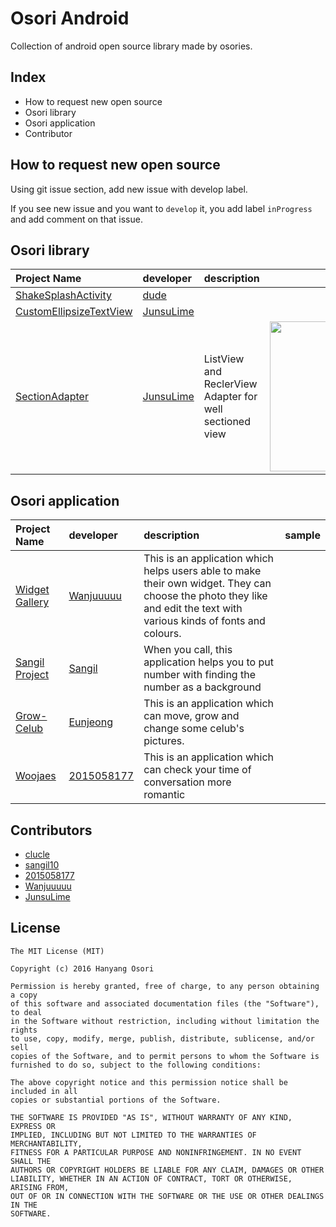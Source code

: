# Osori Android
Collection of android open source library made by osories.

## Index
* How to request new open source
* Osori library
* Osori application
* Contributor

## How to request new open source

Using git issue section, add new issue with develop label. 

If you see new issue and you want to `develop` it, you add label `inProgress` and add comment on that issue.

## Osori library
|Project Name|developer|description|sample| 
|:--- |:---- |:----|:----:|
|[ShakeSplashActivity](https://github.com/clucle/ShakeSplashActivity.git)|[dude](https://github.com/clucle)|      | |
|[CustomEllipsizeTextView](https://github.com/JunsuLime/CustomEllipsizeTextview)|[JunsuLime](https://github.com/JunsuLime)|     | | 
|[SectionAdapter](https://github.com/JunsuLime/Android-RecyclerView-SectionAdapter)|[JunsuLime](https://github.com/JunsuLime)|ListView and ReclerView Adapter for well sectioned view|<img src="https://cloud.githubusercontent.com/assets/17852124/26761885/aae1ed72-4972-11e7-8a7f-912624c86c66.png" width=240/> |

## Osori application
|Project Name|developer|description|sample| 
|:--- |:---- |:----|:----:|
|[Widget Gallery]() | [Wanjuuuuu](https://github.com/Wanjuuuuu) |This is an application which helps users able to make their own widget. They can choose the photo they like and edit the text with various kinds of fonts and colours.| |
|[Sangil Project]() | [Sangil](https://github.com/sangil10)| When you call, this application helps you to put number with finding the number as a background | |
|[Grow-Celub]() | [Eunjeong](https://github.com/dms613412)|This is an application which can move, grow and change some celub's pictures.| |
|[Woojaes]() | [2015058177](https://github.com/2015058177)|This is an application which can check your time of conversation more romantic | |


## Contributors
* [clucle](https://github.com/clucle)
* [sangil10](https://github.com/sangil10)
* [2015058177](https://github.com/2015058177)
* [Wanjuuuuu](https://github.com/Wanjuuuuu)
* [JunsuLime](https://github.com/JunsuLime)

## License
```
The MIT License (MIT)

Copyright (c) 2016 Hanyang Osori

Permission is hereby granted, free of charge, to any person obtaining a copy
of this software and associated documentation files (the "Software"), to deal
in the Software without restriction, including without limitation the rights
to use, copy, modify, merge, publish, distribute, sublicense, and/or sell
copies of the Software, and to permit persons to whom the Software is
furnished to do so, subject to the following conditions:

The above copyright notice and this permission notice shall be included in all
copies or substantial portions of the Software.

THE SOFTWARE IS PROVIDED "AS IS", WITHOUT WARRANTY OF ANY KIND, EXPRESS OR
IMPLIED, INCLUDING BUT NOT LIMITED TO THE WARRANTIES OF MERCHANTABILITY,
FITNESS FOR A PARTICULAR PURPOSE AND NONINFRINGEMENT. IN NO EVENT SHALL THE
AUTHORS OR COPYRIGHT HOLDERS BE LIABLE FOR ANY CLAIM, DAMAGES OR OTHER
LIABILITY, WHETHER IN AN ACTION OF CONTRACT, TORT OR OTHERWISE, ARISING FROM,
OUT OF OR IN CONNECTION WITH THE SOFTWARE OR THE USE OR OTHER DEALINGS IN THE
SOFTWARE.
```
